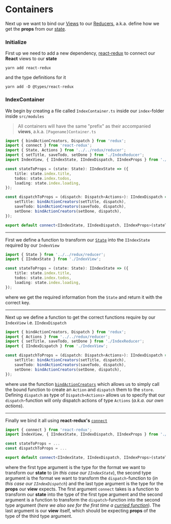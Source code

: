 # Containers

Next up we want to bind our [Views](/VIEWS.md) to our [Reducers](/REDUCERS.md), a.k.a. define how we get the **props** from our [state](http://redux.js.org/docs/basics/Reducers.html).

### Initialize

First up we need to add a new dependency, [react-redux](https://github.com/reactjs/react-redux) to connect our **React** views to our **state**
```
yarn add react-redux
```
and the type definitions for it
```
yarn add -D @types/react-redux
```

### IndexContainer

We begin by creating a file called `IndexContainer.ts` inside our `index`-folder inside `src/modules`
> All containers will have the same "prefix" as their accompanied **views**, a.k.a. `[Pagename]Container.ts`

```typescript
import { bindActionCreators, Dispatch } from 'redux';
import { connect } from 'react-redux';
import { State, Actions } from '../../redux/reducer';
import { setTitle, saveTodo, setDone } from './IndexReducer';
import IndexView, { IIndexState, IIndexDispatch, IIndexProps } from './IndexView';

const stateToProps = (state: State): IIndexState => ({
    title: state.index.title,
    todos: state.index.todos,
    loading: state.index.loading,
});

const dispatchToProps = (dispatch: Dispatch<Actions>): IIndexDispatch => ({
    setTitle: bindActionCreators(setTitle, dispatch),
    saveTodo: bindActionCreators(saveTodo, dispatch),
    setDone: bindActionCreators(setDone, dispatch),
});

export default connect<IIndexState, IIndexDispatch, IIndexProps>(stateToProps, dispatchToProps)(IndexView);
```

---

First we define a function to transform our [`State`](/REDUX.md#reducer) into the `IIndexState` required by our `IndexView`
```typescript
import { State } from '../../redux/reducer';
import { IIndexState } from './IndexView';

const stateToProps = (state: State): IIndexState => ({
    title: state.index.title,
    todos: state.index.todos,
    loading: state.index.loading,
});
```
where we get the required information from the `State` and return it with the correct key.

---

Next up we define a function to get the correct functions require by our `IndexView` i.e. `IIndexDispatch`
```typescript
import { bindActionCreators, Dispatch } from 'redux';
import { Actions } from '../../redux/reducer';
import { setTitle, saveTodo, setDone } from './IndexReducer';
import { IIndexDispatch } from './IndexView';

const dispatchToProps = (dispatch: Dispatch<Actions>): IIndexDispatch => ({
    setTitle: bindActionCreators(setTitle, dispatch),
    saveTodo: bindActionCreators(saveTodo, dispatch),
    setDone: bindActionCreators(setDone, dispatch),
});
```
where use the function [`bindActionCreators`](http://redux.js.org/docs/api/bindActionCreators.html) which allows us to simply call the bound function to create an `Action` and `dispatch` them to the `store`. Defining `dispatch` as type of `Dispatch<Actions>` allows us to specify that our `dispatch`-function will only dispatch actions of type `Actions` (*a.k.a. our own actions*).

---

Finally we bind it all using **react-redux's** [`connect`](https://github.com/reactjs/react-redux/blob/master/docs/api.md#connectmapstatetoprops-mapdispatchtoprops-mergeprops-options)
```typescript
import { connect } from 'react-redux';
import IndexView, { IIndexState, IIndexDispatch, IIndexProps } from './IndexView';

const stateToProps = ...
const dispatchToProps = ...

export default connect<IIndexState, IIndexDispatch, IIndexProps>(stateToProps, dispatchToProps)(IndexView);
```
where the first type argument is the type for the format we want to transform our **state** to (*in this case our `IIndexState`*), the second type argument is the format we want to transform the `dispatch`-function to (*in this case our `IIndexDispatch`*) and the last type argument is the type for the **props** our **view** expects. The first argument `connect` takes is a function to transform our **state** into the type of the first type argument and the second argument is a function to transform the `dispatch`-function into the second type argument (*here we also see for the first time a [curried function](https://en.wikipedia.org/wiki/Currying)*). The last argument is our **view** itself, which should be expecting **props** of the type of the third type argument.
